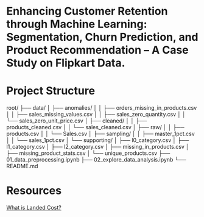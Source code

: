 # Enhancing Customer Retention through Machine Learning: <br> Segmentation, Churn Prediction, and Product Recommendation – A Case Study on Flipkart Data.

# Project Structure

root/
├── data/
│   ├── anomalies/
│   │   ├── orders_missing_in_products.csv
│   │   ├── sales_missing_values.csv
│   │   ├── sales_zero_quantity.csv
│   │   └── sales_zero_unit_price.csv
│   ├── cleaned/
│   │   ├── products_cleaned.csv
│   │   └── sales_cleaned.csv
│   ├── raw/
│   │   ├── products.csv
│   │   └── Sales.csv
│   ├── sampling/
│   │   ├── master_1pct.csv
│   │   └── sales_1pct.csv
│   └── supporting/
│       ├── l0_category.csv
│       ├── l1_category.csv
│       ├── l2_category.csv
│       ├── missing_in_products.csv
│       ├── missing_product_stats.csv
│       └── unique_products.csv
├── 01_data_preprocessing.ipynb
├── 02_explore_data_analysis.ipynb
└── README.md

# Resources
[What is Landed Cost?](https://www.dhl.com/discover/en-in/logistics-advice/essential-guides/landed-cost-meaning-formula-calculation)



